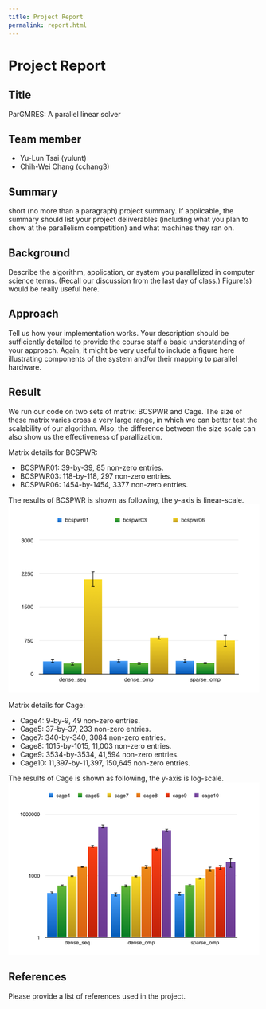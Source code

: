 ```yaml
---
title: Project Report
permalink: report.html
---
```



Project Report
======================

## Title

ParGMRES: A parallel linear solver

## Team member

- Yu-Lun Tsai (yulunt)
- Chih-Wei Chang (cchang3)

## Summary

short (no more than a paragraph) project summary. If applicable, the summary 
should list your project deliverables (including what you plan to show at the 
parallelism competition) and what machines they ran on.

## Background

Describe the algorithm, application, or system you parallelized in computer 
science terms. (Recall our discussion from the last day of class.) Figure(s) 
would be really useful here.

## Approach

Tell us how your implementation works. Your description should be sufficiently 
detailed to provide the course staff a basic understanding of your approach. 
Again, it might be very useful to include a figure here illustrating components 
of the system and/or their mapping to parallel hardware.

## Result

We run our code on two sets of matrix: BCSPWR and Cage. The size of these matrix
varies cross a very large range, in which we can better test the scalability of
our algorithm. Also, the difference between the size scale can also show us the
effectiveness of parallization.

Matrix details for BCSPWR:
- BCSPWR01: 39-by-39, 85 non-zero entries.
- BCSPWR03: 118-by-118, 297 non-zero entries.
- BCSPWR06: 1454-by-1454, 3377 non-zero entries.

The results of BCSPWR is shown as following, the y-axis is linear-scale.
![CPU_CAGE](imgs/cpu_bcspwr.png) 

Matrix details for Cage:
- Cage4: 9-by-9, 49 non-zero entries.
- Cage5: 37-by-37, 233 non-zero entries.
- Cage7: 340-by-340, 3084 non-zero entries.
- Cage8: 1015-by-1015, 11,003 non-zero entries.
- Cage9: 3534-by-3534, 41,594 non-zero entries.
- Cage10: 11,397-by-11,397, 150,645 non-zero entries.

The results of Cage is shown as following, the y-axis is log-scale.
![CPU_CAGE](imgs/cpu_cage.png) 

## References

Please provide a list of references used in the project.
